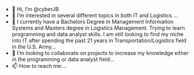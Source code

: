 - 👋 Hi, I’m @cyberJB
- 👀 I’m interested in several different topics in both IT and Logistics ...
- 🌱 I currently have a Bachelors Degree in Management Information Systems and Masters degree in Logistics Management. 
    Trying to learn programming and data analyst skills. I am still looking to find my niche into IT after spending the past 21 years
    in Transportation/Logistics field in the U.S. Army...
- 💞️ I’m looking to collaborate on projects to increase my knowledge either in the programming or data analyst field...
- 📫 How to reach me:...

<!---
cyberJB/cyberJB is a ✨ special ✨ repository because its `README.md` (this file) appears on your GitHub profile.
You can click the Preview link to take a look at your changes.
--->

